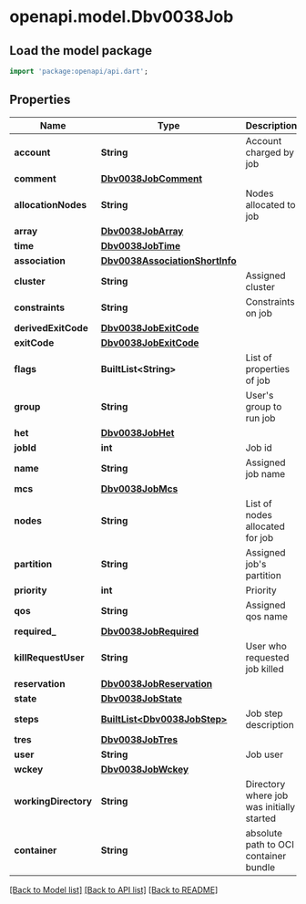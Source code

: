 # openapi.model.Dbv0038Job

## Load the model package
```dart
import 'package:openapi/api.dart';
```

## Properties
Name | Type | Description | Notes
------------ | ------------- | ------------- | -------------
**account** | **String** | Account charged by job | [optional] 
**comment** | [**Dbv0038JobComment**](Dbv0038JobComment.md) |  | [optional] 
**allocationNodes** | **String** | Nodes allocated to job | [optional] 
**array** | [**Dbv0038JobArray**](Dbv0038JobArray.md) |  | [optional] 
**time** | [**Dbv0038JobTime**](Dbv0038JobTime.md) |  | [optional] 
**association** | [**Dbv0038AssociationShortInfo**](Dbv0038AssociationShortInfo.md) |  | [optional] 
**cluster** | **String** | Assigned cluster | [optional] 
**constraints** | **String** | Constraints on job | [optional] 
**derivedExitCode** | [**Dbv0038JobExitCode**](Dbv0038JobExitCode.md) |  | [optional] 
**exitCode** | [**Dbv0038JobExitCode**](Dbv0038JobExitCode.md) |  | [optional] 
**flags** | **BuiltList&lt;String&gt;** | List of properties of job | [optional] 
**group** | **String** | User's group to run job | [optional] 
**het** | [**Dbv0038JobHet**](Dbv0038JobHet.md) |  | [optional] 
**jobId** | **int** | Job id | [optional] 
**name** | **String** | Assigned job name | [optional] 
**mcs** | [**Dbv0038JobMcs**](Dbv0038JobMcs.md) |  | [optional] 
**nodes** | **String** | List of nodes allocated for job | [optional] 
**partition** | **String** | Assigned job's partition | [optional] 
**priority** | **int** | Priority | [optional] 
**qos** | **String** | Assigned qos name | [optional] 
**required_** | [**Dbv0038JobRequired**](Dbv0038JobRequired.md) |  | [optional] 
**killRequestUser** | **String** | User who requested job killed | [optional] 
**reservation** | [**Dbv0038JobReservation**](Dbv0038JobReservation.md) |  | [optional] 
**state** | [**Dbv0038JobState**](Dbv0038JobState.md) |  | [optional] 
**steps** | [**BuiltList&lt;Dbv0038JobStep&gt;**](Dbv0038JobStep.md) | Job step description | [optional] 
**tres** | [**Dbv0038JobTres**](Dbv0038JobTres.md) |  | [optional] 
**user** | **String** | Job user | [optional] 
**wckey** | [**Dbv0038JobWckey**](Dbv0038JobWckey.md) |  | [optional] 
**workingDirectory** | **String** | Directory where job was initially started | [optional] 
**container** | **String** | absolute path to OCI container bundle | [optional] 

[[Back to Model list]](../README.md#documentation-for-models) [[Back to API list]](../README.md#documentation-for-api-endpoints) [[Back to README]](../README.md)


